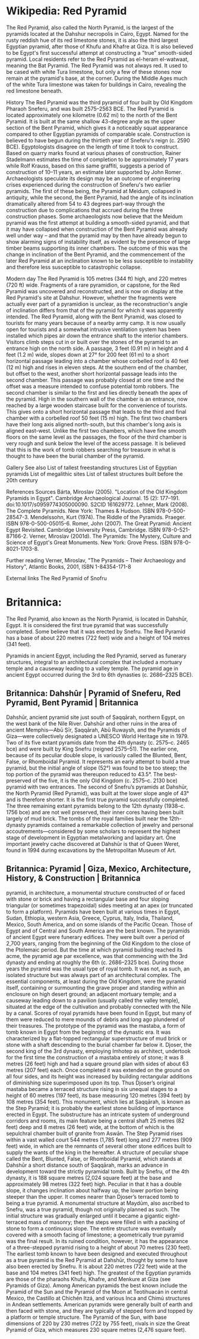 
# Wikipedia: Red Pyramid
The Red Pyramid, also called the North Pyramid, is the largest of the pyramids located at the Dahshur necropolis in Cairo, Egypt. Named for the rusty reddish hue of its red limestone stones, it is also the third largest Egyptian pyramid, after those of Khufu and Khafre at Giza. It is also believed to be Egypt's first successful attempt at constructing a "true" smooth-sided pyramid. Local residents refer to the Red Pyramid as el-heram el-watwaat, meaning the Bat Pyramid.
The Red Pyramid was not always red. It used to be cased with white Tura limestone, but only a few of these stones now remain at the pyramid's base, at the corner. During the Middle Ages much of the white Tura limestone was taken for buildings in Cairo, revealing the red limestone beneath.

History
The Red Pyramid was the third pyramid of four built by Old Kingdom Pharaoh Sneferu, and was built 2575–2563 BCE. The Red Pyramid is located approximately one kilometre (0.62 mi) to the north of the Bent Pyramid. It is built at the same shallow 43-degree angle as the upper section of the Bent Pyramid, which gives it a noticeably squat appearance compared to other Egyptian pyramids of comparable scale. Construction is believed to have begun during the thirtieth year of Sneferu's reign (c. 2590 BCE). Egyptologists disagree on the length of time it took to construct. Based on quarry marks found at various phases of construction, Rainer Stadelmann estimates the time of completion to be approximately 17 years while Rolf Krauss, based on this same graffiti, suggests a period of construction of 10–11 years, an estimate later supported by John Romer.
Archaeologists speculate its design may be an outcome of engineering crises experienced during the construction of Sneferu's two earlier pyramids. The first of these being, the Pyramid at Meidum, collapsed in antiquity, while the second, the Bent Pyramid, had the angle of its inclination dramatically altered from 54 to 43 degrees part-way through the construction due to complications that accrued during the three construction phases.
Some archaeologists now believe that the Meidum pyramid was the first attempt at building a smooth-sided pyramid, and that it may have collapsed when construction of the Bent Pyramid was already well under way – and that the pyramid may by then have already begun to show alarming signs of instability itself, as evident by the presence of large timber beams supporting its inner chambers. The outcome of this was the change in inclination of the Bent Pyramid, and the commencement of the later Red Pyramid at an inclination known to be less susceptible to instability and therefore less susceptible to catastrophic collapse.

Modern day
The Red Pyramid is 105 metres (344 ft) high, and 220 metres (720 ft) wide. Fragments of a rare pyramidion, or capstone, for the Red Pyramid was uncovered and reconstructed, and is now on display at the Red Pyramid's site at Dahshur. However, whether the fragments were actually ever part of a pyramidion is unclear, as the reconstruction's angle of inclination differs from that of the pyramid for which it was apparently intended.
The Red Pyramid, along with the Bent Pyramid, was closed to tourists for many years because of a nearby army camp. It is now usually open for tourists and a somewhat intrusive ventilation system has been installed which pipes air down the entrance shaft to the interior chambers. Visitors climb steps cut in or built over the stones of the pyramid to an entrance high on the north side. A passage, 3 feet (0.91 m) in height and 4 feet (1.2 m) wide, slopes down at 27° for 200 feet (61 m) to a short horizontal passage leading into a chamber whose corbelled roof is 40 feet (12 m) high and rises in eleven steps. At the southern end of the chamber, but offset to the west, another short horizontal passage leads into the second chamber. This passage was probably closed at one time and the offset was a measure intended to confuse potential tomb robbers.
The second chamber is similar to the first and lies directly beneath the apex of the pyramid. High in the southern wall of the chamber is an entrance, now reached by a large wooden staircase built for the convenience of tourists. This gives onto a short horizontal passage that leads to the third and final chamber with a corbelled roof 50 feet (15 m) high. The first two chambers have their long axis aligned north-south, but this chamber's long axis is aligned east-west. Unlike the first two chambers, which have fine smooth floors on the same level as the passages, the floor of the third chamber is very rough and sunk below the level of the access passage. It is believed that this is the work of tomb robbers searching for treasure in what is thought to have been the burial chamber of the pyramid.

Gallery
See also
List of tallest freestanding structures
List of Egyptian pyramids
List of megalithic sites
List of tallest structures built before the 20th century

References
Sources
Bárta, Miroslav (2005). "Location of the Old Kingdom Pyramids in Egypt". Cambridge Archaeological Journal. 15 (2): 177–191. doi:10.1017/s0959774305000090. S2CID 161629772.
Lehner, Mark (2008). The Complete Pyramids. New York: Thames & Hudson. ISBN 978-0-500-28547-3.
Mendelssohn, Kurt (1974). The Riddle of the Pyramids. Praeger. ISBN 978-0-500-05015-6.
Romer, John (2007). The Great Pyramid: Ancient Egypt Revisited. Cambridge University Press, Cambridge. ISBN 978-0-521-87166-2.
Verner, Miroslav (2001d). The Pyramids: The Mystery, Culture and Science of Egypt's Great Monuments. New York: Grove Press. ISBN 978-0-8021-1703-8.

Further reading
Verner, Miroslav, "The Pyramids – Their Archaeology and History", Atlantic Books, 2001, ISBN 1-84354-171-8

External links
The Red Pyramid of Snofru
# Britannica:
The Red Pyramid, also known as the North Pyramid, is located in Dahshūr,
Egypt. It is considered the first true pyramid that was successfully
completed. Some believe that it was erected by Snefru. The Red Pyramid has a
base of about 220 metres (722 feet) wide and a height of 104 metres (341
feet).

Pyramids in ancient Egypt, including the Red Pyramid, served as funerary
structures, integral to an architectural complex that included a mortuary
temple and a causeway leading to a valley temple. The pyramid age in ancient
Egypt occurred during the 3rd to 6th dynasties (c. 2686–2325 BCE).



## Britannica: Dahshūr | Pyramid of Sneferu, Red Pyramid, Bent Pyramid | Britannica
Dahshūr,  ancient pyramid site just south of Ṣaqqārah, northern Egypt, on the west bank of the Nile River. Dahshūr and other ruins in the area of ancient Memphis—Abū Ṣīr, Ṣaqqārah, Abū Ruwaysh, and the Pyramids of Giza—were collectively designated a UNESCO World Heritage site in 1979.
Two of its five extant pyramids date from the 4th dynasty (c. 2575–c. 2465 bce) and were built by King Snefru (reigned 2575–51). The earlier one, because of its peculiar double slope, is variously called the Blunted, Bent, False, or Rhomboidal Pyramid. It represents an early attempt to build a true pyramid, but the initial angle of slope (52°) was found to be too steep; the top portion of the pyramid was thereupon reduced to 43.5°. The best-preserved of the five, it is the only Old Kingdom (c. 2575–c. 2130 bce) pyramid with two entrances. The second of Snefru’s pyramids at Dahshūr, the North Pyramid (Red Pyramid), was built at the lower slope angle of 43° and is therefore shorter. It is the first true pyramid successfully completed.
The three remaining extant pyramids belong to the 12th dynasty (1938–c. 1756 bce) and are not well preserved, their inner cores having been built largely of mud brick. The tombs of the royal families built near the 12th-dynasty pyramids contained a remarkable collection of jewelry and personal accoutrements—considered by some scholars to represent the highest stage of development in Egyptian metalworking and lapidary art. One important jewelry cache discovered at Dahshūr is that of Queen Weret, found in 1994 during excavations by the Metropolitan Museum of Art.

## Britannica: Pyramid | Giza, Mexico, Architecture, History, & Construction | Britannica
pyramid,  in architecture, a monumental structure constructed of or faced with stone or brick and having a rectangular base and four sloping triangular (or sometimes trapezoidal) sides meeting at an apex (or truncated to form a platform). Pyramids have been built at various times in Egypt, Sudan, Ethiopia, western Asia, Greece, Cyprus, Italy, India, Thailand, Mexico, South America, and on some islands of the Pacific Ocean. Those of Egypt and of Central and South America are the best known.
The pyramids of ancient Egypt were funerary edifices. They were built over a period of 2,700 years, ranging from the beginning of the Old Kingdom to the close of the Ptolemaic period. But the time at which pyramid building reached its acme, the pyramid age par excellence, was that commencing with the 3rd dynasty and ending at roughly the 6th (c. 2686–2325 bce). During those years the pyramid was the usual type of royal tomb. It was not, as such, an isolated structure but was always part of an architectural complex. The essential components, at least during the Old Kingdom, were the pyramid itself, containing or surmounting the grave proper and standing within an enclosure on high desert ground; an adjacent mortuary temple; and a causeway leading down to a pavilion (usually called the valley temple), situated at the edge of the cultivation and probably connected with the Nile by a canal. Scores of royal pyramids have been found in Egypt, but many of them were reduced to mere mounds of debris and long ago plundered of their treasures.
The prototype of the pyramid was the mastaba, a form of tomb known in Egypt from the beginning of the dynastic era. It was characterized by a flat-topped rectangular superstructure of mud brick or stone with a shaft descending to the burial chamber far below it. Djoser, the second king of the 3rd dynasty, employing Imhotep as architect, undertook for the first time the construction of a mastaba entirely of stone; it was 8 metres (26 feet) high and had a square ground plan with sides of about 63 metres (207 feet) each. Once completed it was extended on the ground on all four sides, and its height was increased by building rectangular additions of diminishing size superimposed upon its top. Thus Djoser’s original mastaba became a terraced structure rising in six unequal stages to a height of 60 metres (197 feet), its base measuring 120 metres (394 feet) by 108 metres (354 feet). This monument, which lies at Ṣaqqārah, is known as the Step Pyramid; it is probably the earliest stone building of importance erected in Egypt. The substructure has an intricate system of underground corridors and rooms, its main feature being a central shaft 25 metres (82 feet) deep and 8 metres (26 feet) wide, at the bottom of which is the sepulchral chamber built of granite from Aswān. The Step Pyramid rises within a vast walled court 544 metres (1,785 feet) long and 277 metres (909 feet) wide, in which are the remnants of several other stone edifices built to supply the wants of the king in the hereafter.
A structure of peculiar shape called the Bent, Blunted, False, or Rhomboidal Pyramid, which stands at Dahshūr a short distance south of Ṣaqqārah, marks an advance in development toward the strictly pyramidal tomb. Built by Snefru, of the 4th dynasty, it is 188 square metres (2,024 square feet) at the base and approximately 98 metres (322 feet) high. Peculiar in that it has a double slope, it changes inclination about halfway up, the lower portion being steeper than the upper. It comes nearer than Djoser’s terraced tomb to being a true pyramid. A monumental structure at Maydūm, also ascribed to Snefru, was a true pyramid, though not originally planned as such. The initial structure was gradually enlarged until it became a gigantic eight-terraced mass of masonry; then the steps were filled in with a packing of stone to form a continuous slope. The entire structure was eventually covered with a smooth facing of limestone; a geometrically true pyramid was the final result. In its ruined condition, however, it has the appearance of a three-stepped pyramid rising to a height of about 70 metres (230 feet). The earliest tomb known to have been designed and executed throughout as a true pyramid is the Red Pyramid at Dahshūr, thought by some to have also been erected by Snefru. It is about 220 metres (722 feet) wide at the base and 104 metres (341 feet) high. The greatest of the Egyptian pyramids are those of the pharaohs Khufu, Khafre, and Menkure at Giza (see Pyramids of Giza).
Among American pyramids the best known include the Pyramid of the Sun and the Pyramid of the Moon at Teotihuacán in central Mexico, the Castillo at Chichén Itzá, and various Inca and Chimú structures in Andean settlements. American pyramids were generally built of earth and then faced with stone, and they are typically of stepped form and topped by a platform or temple structure. The Pyramid of the Sun, with base dimensions of 220 by 230 metres (722 by 755 feet), rivals in size the Great Pyramid of Giza, which measures 230 square metres (2,476 square feet).
